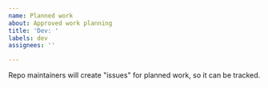 ```yaml
---
name: Planned work
about: Approved work planning
title: 'Dev: '
labels: dev
assignees: ''

---
```


Repo maintainers will create "issues" for planned work, so it can be tracked.
